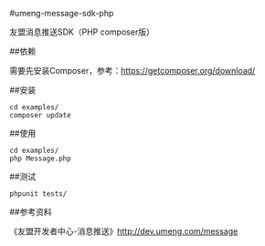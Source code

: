 #umeng-message-sdk-php

友盟消息推送SDK（PHP composer版）

##依赖

需要先安装Composer，参考：https://getcomposer.org/download/

##安装

    cd examples/
    composer update

##使用

    cd examples/
    php Message.php

##测试

    phpunit tests/

##参考资料

《友盟开发者中心-消息推送》http://dev.umeng.com/message

